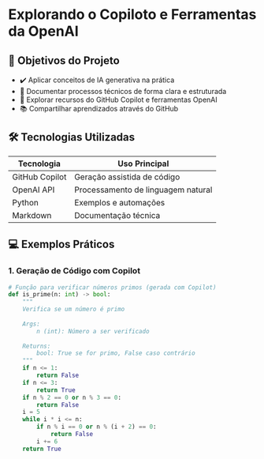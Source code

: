 # Explorando o Copiloto e Ferramentas da OpenAI

## 🎯 Objetivos do Projeto
- ✔️ Aplicar conceitos de IA generativa na prática  
- 📝 Documentar processos técnicos de forma clara e estruturada  
- 🤖 Explorar recursos do GitHub Copilot e ferramentas OpenAI  
- 📚 Compartilhar aprendizados através do GitHub  

## 🛠 Tecnologias Utilizadas
| Tecnologia | Uso Principal |
|------------|---------------|
| GitHub Copilot | Geração assistida de código |
| OpenAI API | Processamento de linguagem natural |
| Python | Exemplos e automações |
| Markdown | Documentação técnica |

## 💻 Exemplos Práticos

### 1. Geração de Código com Copilot
```python
# Função para verificar números primos (gerada com Copilot)
def is_prime(n: int) -> bool:
    """
    Verifica se um número é primo
    
    Args:
        n (int): Número a ser verificado
        
    Returns:
        bool: True se for primo, False caso contrário
    """
    if n <= 1:
        return False
    if n <= 3:
        return True
    if n % 2 == 0 or n % 3 == 0:
        return False
    i = 5
    while i * i <= n:
        if n % i == 0 or n % (i + 2) == 0:
            return False
        i += 6
    return True
